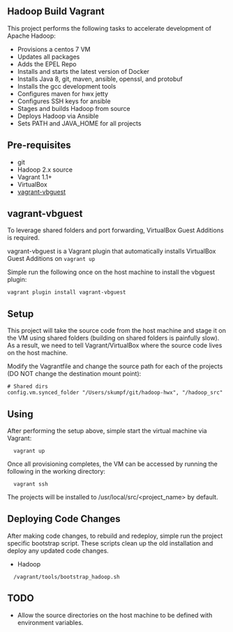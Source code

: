 Hadoop Build Vagrant
--------------------------------------
This project performs the following tasks to accelerate development of Apache Hadoop:
* Provisions a centos 7 VM
* Updates all packages
* Adds the EPEL Repo
* Installs and starts the latest version of Docker
* Installs Java 8, git, maven, ansible, openssl, and protobuf
* Installs the gcc development tools
* Configures maven for hwx jetty
* Configures SSH keys for ansible
* Stages and builds Hadoop from source
* Deploys Hadoop via Ansible
* Sets PATH and JAVA_HOME for all projects

Pre-requisites
--------------
* git
* Hadoop 2.x source
* Vagrant 1.1+
* VirtualBox
* [vagrant-vbguest](https://github.com/dotless-de/vagrant-vbguest)

vagrant-vbguest
---------------
To leverage shared folders and port forwarding, VirtualBox Guest Additions is required.

vagrant-vbguest is a Vagrant plugin that automatically installs VirtualBox Guest Additions on <code>vagrant up</code>

Simple run the following once on the host machine to install the vbguest plugin:

```
vagrant plugin install vagrant-vbguest
```
Setup
-----
This project will take the source code from the host machine and stage it on the VM using shared folders (building on shared folders is painfully slow). As a result, we need to tell Vagrant/VirtualBox where the source code lives on the host machine.

Modify the Vagrantfile and change the source path for each of the projects (DO NOT change the destination mount point):

```
# Shared dirs
config.vm.synced_folder "/Users/skumpf/git/hadoop-hwx", "/hadoop_src"
```

Using
-----
After performing the setup above, simple start the virtual machine via Vagrant:

```
  vagrant up
```

Once all provisioning completes, the VM can be accessed by running the following in the working directory:

```
  vagrant ssh
```

The projects will be installed to /usr/local/src/<project_name> by default.


Deploying Code Changes
----------------------

After making code changes, to rebuild and redeploy, simple run the project specific bootstrap script. These scripts clean up the old installation and deploy any updated code changes.

* Hadoop
```
  /vagrant/tools/bootstrap_hadoop.sh
```


TODO
----
* Allow the source directories on the host machine to be defined with environment variables.

